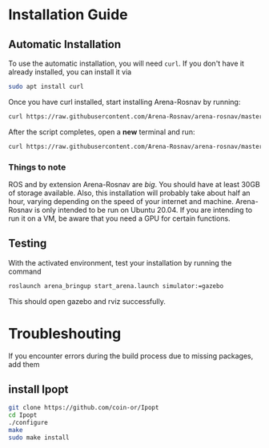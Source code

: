 # Installation Guide

## Automatic Installation
To use the automatic installation, you will need `curl`. If you don't have it already installed, you can install it via
```sh
sudo apt install curl
```
Once you have curl installed, start installing Arena-Rosnav by running:
```sh
curl https://raw.githubusercontent.com/Arena-Rosnav/arena-rosnav/master/install.sh | bash
```
After the script completes, open a **new** terminal and run:
```sh
curl https://raw.githubusercontent.com/Arena-Rosnav/arena-rosnav/master/install2.sh | bash
```

### Things to note
ROS and by extension Arena-Rosnav are *big*. You should have at least 30GB of storage available.
Also, this installation will probably take about half an hour, varying depending on the speed of your internet and machine.
Arena-Rosnav is only intended to be run on Ubuntu 20.04. If you are intending to run it on a VM, be aware that you need a GPU for certain functions.

<!-- ## Advanced Installation

### Requirements

- ROS: Arena-Rosnav is developed for Ubuntu 20.04. That means, for running Arena Benchmark you need to have [ROS Noetic](http://wiki.ros.org/noetic/Installation) installed.
- [Poetry](https://python-poetry.org/) and [PyEnv](https://github.com/pyenv/pyenv): we recommend you to use a dependency manager for Python. We use Poetry because its easy to set up and easy to use, but you are open to use any other manager or virtual environment provider.
- We recommend using the zsh shell as it provides a bunch of useful pluggins such as autocompletion, which makes it easier to run the commands as some of the arena-rosnav commands takes in a large number of arguments. Here is a quick installation guide to install it with just two commands.

### Fast zsh-install & setup
We recommend using zsh. You can install it by just copy pasting this one command:

```sh
sh -c "$(wget -O- https://github.com/deluan/zsh-in-docker/releases/download/v1.1.2/zsh-in-docker.sh)" -- \
     -p git \
     -p ssh-agent \
     -p https://github.com/zsh-users/zsh-autosuggestions \
     -p https://github.com/zsh-users/zsh-completions## Fast zsh-install & setup
```
Afterwards
```sh
     git clone https://github.com/zsh-users/zsh-autosuggestions ${ZSH_CUSTOM:-~/.oh-my-zsh/custom}/plugins/zsh-autosuggestions
     git clone --depth=1 https://github.com/romkatv/powerlevel10k.git ${ZSH_CUSTOM:-$HOME/.oh-my-zsh/custom}/themes/powerlevel10k
     vim $HOME/.zshrc
```
Set ZSH_THEME="powerlevel10k/powerlevel10k" in ~/.zshrc

Set plugins=(pluggin1 
    zsh-autosuggestions pluggin2 ... other pluggins
)

Note there is no comma to seperate between pluggins.

Finally,
```sh
source $HOME/.zshrc
```
and follow the setup wizard.

Note that you have to install VIM if you dont have it yet:

```sh
sudo apt-get update
sudo apt-get -y install vim
```
or

```sh
sudo apt update
sudo apt -y install vim
```


## Clone the repository

Clone the Arena Benchmark repository in any existing **catkin workspace** or [create a new workspace](http://wiki.ros.org/catkin/Tutorials/create_a_workspace). You also need to have [catkin-tools](https://catkin-tools.readthedocs.io/en/latest/installing.html) installed.

```sh
mkdir -p ~/catkin_ws/src
cd ~/catkin_ws/
rosdep update && rosdep install --from-paths src --ignore-src -r -y
catkin build
cd src
```
then clone the arena-rosnav repo into the src folder

````sh
git clone https://github.com/Arena-Rosnav/arena-rosnav
````
## Update ROS workspace
For running Arena Benchmark you need a set of other packages. The majority of them can be installed and cloned directly with ROS. Therefore, you should navigate into the newly cloned repository and run following command:

```sh
cd arena-rosnav
rosws update
```

## Install required Python packages

You should also install the necessary Python packages. You can do so by first activating the poetry shell and then installing all packages listed in the _pyproject.toml_.

```sh
poetry shell
poetry install
```

## Install additional Packages

At last, you need to install a whole bunch of ros packages for running all planners and for other purposes.

```sh
rosdep update && rosdep install --from-paths src --ignore-src -r -y
sudo apt update && sudo apt install -y 
    libopencv-dev \ 
    liblua5.2-dev \ 
    ros-noetic-nlopt \ 
    libarmadillo-dev \
    
```

## Install stable-baselines3

In order to run the trainings process, you need to have our fork of the stable baselines 3 library installed.

```sh
pip install setuptools==57.1.0 psutil==5.9.4 wheel==0.41.2
cd ../utils-extern/misc/stable-baselines3/ && pip install -e .
```

## Build your workspace

```sh
cd ../../../.. && catkin build
```

!!! note

    If packages are missing during the build process, simply add them with `poetry add <package_name>`.

## Source the build

```sh
source devel/setup.zsh
```
## Install local planners
#### Please refer to our [planners overview](planners_overview.md) for installation steps of the local planners.

Finished! Check out the [Usage](usage.md) to start using Arena Rosnav.

Remember to always have the poetry shell active and the catkin workspace sourced when using Arena Rosnav. -->

## Testing
With the activated environment, test your installation by running the command

```sh
roslaunch arena_bringup start_arena.launch simulator:=gazebo
```

This should open gazebo and rviz successfully.

# Troubleshouting
If you encounter errors during the build process due to missing packages, add them

<!-- # install lua
````
sudo apt install liblua5.1-0-dev 
```` -->

## install Ipopt
````sh
git clone https://github.com/coin-or/Ipopt
cd Ipopt
./configure
make
sudo make install
````
